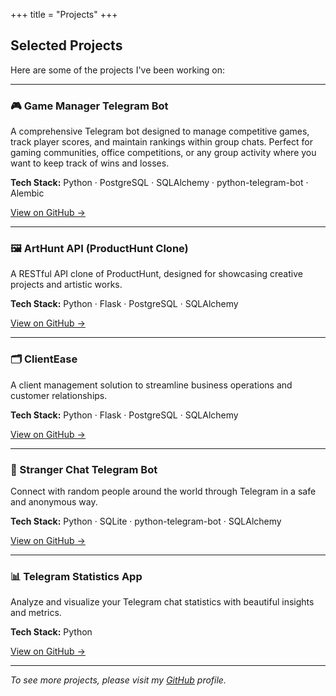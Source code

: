 +++
title = "Projects"
+++

## Selected Projects

Here are some of the projects I've been working on:

---

### 🎮 Game Manager Telegram Bot

A comprehensive Telegram bot designed to manage competitive games,
track player scores, and maintain rankings within group chats.
Perfect for gaming communities, office competitions, or any group
activity where you want to keep track of wins and losses.

**Tech Stack:** Python · PostgreSQL · SQLAlchemy · python-telegram-bot · Alembic

[View on GitHub →](https://github.com/p-forghani/game-manager-bot)

---

### 🖼️ ArtHunt API (ProductHunt Clone)

A RESTful API clone of ProductHunt, designed for showcasing creative
projects and artistic works.

**Tech Stack:** Python · Flask · PostgreSQL · SQLAlchemy

[View on GitHub →](https://github.com/p-forghani/art-gallery-api)

---

### 🗂️ ClientEase

A client management solution to streamline business operations and
customer relationships.

**Tech Stack:** Python · Flask · PostgreSQL · SQLAlchemy

[View on GitHub →](https://github.com/p-forghani/client-ease)

---

### 💬 Stranger Chat Telegram Bot

Connect with random people around the world through Telegram in a
safe and anonymous way.

**Tech Stack:** Python · SQLite · python-telegram-bot · SQLAlchemy

[View on GitHub →](https://github.com/p-forghani/stranger_telegram_bot)

---

### 📊 Telegram Statistics App

Analyze and visualize your Telegram chat statistics with beautiful
insights and metrics.

**Tech Stack:** Python

[View on GitHub →](https://github.com/p-forghani/telegram-statistics)


---

*To see more projects, please visit my [GitHub](https://github.com/p-forghani/) profile.*